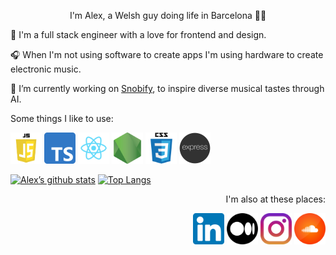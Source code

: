 <p align="center">I'm Alex, a Welsh guy doing life in Barcelona 💃🏻</p>

🎨 I'm a full stack engineer with a love for frontend and design.

🎧 When I'm not using software to create apps I'm using hardware to create electronic music.

🔭 I’m currently working on [Snobify](https://main--snobify.netlify.app/), to inspire diverse musical tastes through AI.

Some things I like to use:
<p>
  <img src="js.png" style= "height: 50px;" />
  <img src=ts.png style= "height: 50px;" />
  <img src="react.png" style= "height: 50px;" />
  <img src="nodejs.png" style= "height: 50px;" />
  <img src="css.png" style= "height: 50px;" />
  <img src="express.webp" style= "height: 50px;" />
</p>

<div float="left">
  
  [![Alex’s github stats](https://github-readme-stats.vercel.app/api?username=alexryanjones&show_icons=true&theme=highcontrast)](https://github.com/alexryanjones)
  [![Top Langs](https://github-readme-stats.vercel.app/api/top-langs/?username=alexryanjones&layout=compact&show_icons=true&theme=highcontrast)](https://github.com/alexryanjones)
  
</div>

<p align="right"> 
  I'm also at these places:  
</p>
<p align="right">
  <a href="https://www.linkedin.com/in/alexryanjones/"><img src="linkedin.png" style= "height: 50px;"/></a>
  <a href="https://medium.com/@alexryanjones"><img src="medium.png" style= "height: 50px;"/></a>
  <a href="https://www.instagram.com/alexryanjones/"><img src="instagram.png" style= "height: 50px;"/></a>
  <a href="https://soundcloud.com/alexryanjones"><img src="soundcloud.png" style= "height: 50px;"/></a>
</p>
